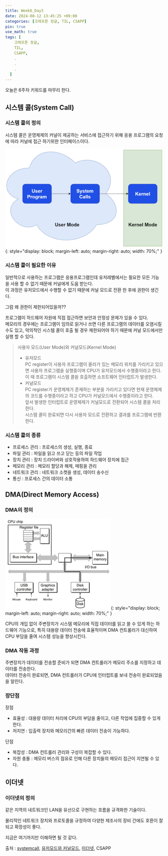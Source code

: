 ```yaml
---
title: Week6_Day3
date: 2024-08-12 13:45:25 +09:00
categories: [크래프톤 정글, TIL, CSAPP]
pin: true
use_math: true
tags: [
    크래프톤 정글,
    TIL,
    CSAPP,
    .
    .
    .
  ]
---
```


오늘은 6주차 키워드를 마무리 한다.

## 시스템 콜(System Call)

### 시스템 콜의 정의

시스템 콜은 운영체제의 커널이 제공하는 서비스에 접근하기 위해 응용 프로그램의 요청에 따라 커널에 접근 하기위한 인터페이스이다.

![systemcall](../../assets/img/post_img/20240812/systemcall.png){: style="display: block; margin-left: auto; margin-right: auto; width: 70%;" }

### 시스템 콜이 필요한 이유

일반적으로 사용하는 프로그램은 응용프로그램인데 유저레벨에서는 필요한 모든 기능을 사용 할 수 없기 때문에 커널에게 도움 받는다.  
이 과정은 유저모드에서 수행할 수 없기 때문에 커널 모드로 전환 한 후에 권한이 생긴다.

그럼 왜 권한이 제한되어있을까??

프로그램이 하드웨어 자원에 직접 접근하면 보안과 안정성 문제가 있을 수 있다.  
메모리의 경우에는 프로그램이 임의로 읽거나 쓰면 다른 프로그램의 데이터를 오염시킬 수도 있고, 악의적인 시스템 콜이 호출 될 경우 제한되어야 하기 때문에 커널 모드에서만 실행 할 수 있다.

> 사용자 모드(User Mode)와 커널모드(Kernel Mode)
>
> - 유저모드  
>   PC register이 사용자 프로그램이 올라가 있는 메모리 위치를 가리키고 있으면 사용자 프로그램을 실행중이며 CPU가 유저모드에서 수행중이라고 한다.  
>   이 때 프로그램이 시스템 콜을 호출하면 소프트웨어 인터럽트가 발생한다.
> - 커널모드  
>   PC register가 운영체제가 존재하는 부분을 가리키고 있다면 현재 운영체제의 코드를 수행중이라고 하고 CPU가 커널모드에서 수행중이라고 한다.  
>   앞서 발생한 인터럽트로 운영체제가 커널모드로 전환되어 시스템 콜을 처리한다.  
>   시스템 콜이 완료되면 다시 사용자 모드로 전환하고 결과를 프로그램에 반환한다.

### 시스템 콜의 종류

- 프로세스 관리 : 프로세스의 생성, 실행, 종료
- 파일 관리 : 파일을 읽고 쓰고 닫는 등의 파일 작업
- 장치 관리 : 장치 드라이버와 상호작용하여 하드웨어 장치에 접근
- 메모리 관리 : 메모리 할당과 해제, 매핑을 관리
- 네트워크 관리 : 네트워크 소켓을 생성, 데이터 송수신
- 통신 : 프로세스 간의 데이터 소통

## DMA(Direct Memory Access)

### DMA의 정의

![DMA](../../assets/img/post_img/20240812/DMA.png){: style="display: block; margin-left: auto; margin-right: auto; width: 70%;" }

CPU의 개입 없이 주변장치가 시스템 메모리에 직접 데이터를 읽고 쓸 수 있게 하는 하드웨어 기능으로, 특히 대용량 데이터 전송에 효율적이며 DMA 컨트롤러가 대신하여 CPU 부담을 줄여 시스템 성능을 향상시킨다.

### DMA 작동 과정

주변장치가 데이터를 전송할 준비가 되면 DMA 컨트롤러가 메모리 주소를 지정하고 데이터를 전송한다.  
데이터 전송이 완료되면, DMA 컨트롤러가 CPU에 인터럽트를 보내 전송이 완료되었음을 알린다.

### 장단점

장점

- 효율성 : 대용량 데이터 처리에 CPU의 부담을 줄이고, 다른 작업에 집중할 수 있게 한다.
- 저지연 : 입출력 장치와 메모리간의 빠른 데이터 전송이 가능하다.

단점

- 복잡성 : DMA 컨트롤러 관리와 구성이 복잡할 수 있다.
- 자원 충돌 : 메모리 버스의 점유로 인해 다른 장치들의 메모리 접근이 지연될 수 있다.

## 이더넷

### 이더넷의 정의

같은 지역의 네트워크인 LAN을 유선으로 구현하는 흐름을 규격화한 기술이다.

물리적인 네트워크 장치와 프로토콜을 규정하여 다양한 제조사의 장비 간에도 호환이 잘 되고 확장성이 좋다.

지금은 여기까지만 이해하면 될 것 같다.

출처 : [systemcall](https://www.baeldung.com/cs/system-call-vs-system-interrupt), [유저모드와 커널모드](https://velog.io/@nnnyeong/OS-%EC%8B%9C%EC%8A%A4%ED%85%9C-%EC%BD%9C-System-Call), [이더넷](https://brunch.co.kr/@swimjiy/49), CSAPP
